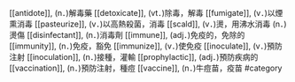 [[antidote]], (n．)解毒藥 
[[detoxicate]], (vt．)除毒，解毒 
[[fumigate]], (v．)以煙熏消毒 
[[pasteurize]], (v．)以高熱殺菌，消毒 
[[scald]], (v．)燙，用沸水消毒 (n．)燙傷 
[[disinfectant]], (n．)消毒劑 
[[immune]], (adj．)免疫的，免除的 
[[immunity]], (n．)免疫，豁免 
[[immunize]], (v．)使免疫 
[[inoculate]], (v．)預防注射 
[[inoculation]], (n．)接種，灌輸 
[[prophylactic]], (adj．)預防疾病的 
[[vaccination]], (n．)預防注射，種痘 
[[vaccine]], (n．)牛痘苗，疫苗 
#category
